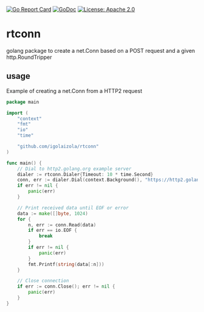 [![Go Report Card](https://goreportcard.com/badge/github.com/igolaizola/rtconn)](https://goreportcard.com/report/github.com/igolaizola/rtconn)
[![GoDoc](https://godoc.org/github.com/igolaizola/rtconn/go?status.svg)](https://godoc.org/github.com/igolaizola/rtconn)
[![License: Apache 2.0](https://img.shields.io/badge/License-Apache%202.0-blue.svg)](https://opensource.org/licenses/Apache-2.0)

# rtconn
golang package to create a net.Conn based on a POST request and a given http.RoundTripper

## usage

Example of creating a net.Conn from a HTTP2 request

```go
package main

import (
	"context"
	"fmt"
	"io"
	"time"

	"github.com/igolaizola/rtconn"
)

func main() {
	// Dial to http2.golang.org example server
	dialer := rtconn.Dialer{Timeout: 10 * time.Second}
	conn, err := dialer.Dial(context.Background(), "https://http2.golang.org/reqinfo", nil)
	if err != nil {
		panic(err)
	}

	// Print received data until EOF or error
	data := make([]byte, 1024)
	for {
		n, err := conn.Read(data)
		if err == io.EOF {
			break
		}
		if err != nil {
			panic(err)
		}
		fmt.Printf(string(data[:n]))
	}

	// Close connection
	if err := conn.Close(); err != nil {
		panic(err)
	}
}

```
